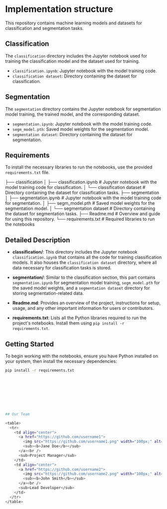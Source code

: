 # Implementation structure 

This repository contains machine learning models and datasets for classification and segmentation tasks.

## Classification

The `classification` directory includes the Jupyter notebook used for training the classification model and the dataset used for training.

- `classification.ipynb`: Jupyter notebook with the model training code.
- `classification dataset`: Directory containing the dataset for classification.

## Segmentation

The `segmentation` directory contains the Jupyter notebook for segmentation model training, the trained model, and the corresponding dataset.

- `segmentation.ipynb`: Jupyter notebook with the model training code.
- `segm_model.pth`: Saved model weights for the segmentation model.
- `segmentation dataset`: Directory containing the dataset for segmentation.

## Requirements

To install the necessary libraries to run the notebooks, use the provided `requirements.txt` file.

├── classification
│ ├── classification.ipynb # Jupyter notebook with the model training code for classification.
│ └── classification dataset # Directory containing the dataset for classification tasks.
├── segmentation
│ ├── segmentation.ipynb # Jupyter notebook with the model training code for segmentation.
│ ├── segm_model.pth # Saved model weights for the segmentation model.
│ └── segmentation dataset # Directory containing the dataset for segmentation tasks.
├── Readme.md # Overview and guide for using this repository.
└── requirements.txt # Required libraries to run the notebooks



## Detailed Description

- **classification/**: This directory includes the Jupyter notebook `classification.ipynb` that contains all the code for training classification models. It also houses the `classification dataset` directory, where all data necessary for classification tasks is stored.

- **segmentation/**: Similar to the classification section, this part contains `segmentation.ipynb` for segmentation model training, `segm_model.pth` for the saved model weights, and a `segmentation dataset` directory for storing segmentation-related data.

- **Readme.md**: Provides an overview of the project, instructions for setup, usage, and any other important information for users or contributors.

- **requirements.txt**: Lists all the Python libraries required to run the project's notebooks. Install them using `pip install -r requirements.txt`.

## Getting Started

To begin working with the notebooks, ensure you have Python installed on your system, then install the necessary dependencies:

```bash
pip install -r requirements.txt









## Our Team

<table>
  <tr>
    <td align="center">
      <a href="https://github.com/username1">
        <img src="https://github.com/username1.png" width="100px;" alt=""/><br />
        <sub><b>Jane Doe</b></sub>
      </a><br />
      <sub>Project Manager</sub>
    </td>
    <td align="center">
      <a href="https://github.com/username2">
        <img src="https://github.com/username2.png" width="100px;" alt=""/><br />
        <sub><b>John Smith</b></sub>
      </a><br />
      <sub>Lead Developer</sub>
    </td>
  </tr>
</table>

